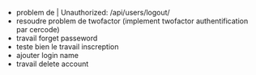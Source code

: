 - problem de | Unauthorized: /api/users/logout/
- resoudre problem de twofactor (implement twofactor authentification par cercode)
- travail forget passeword
- teste bien le travail inscreption
- ajouter login name 
- travail delete account 